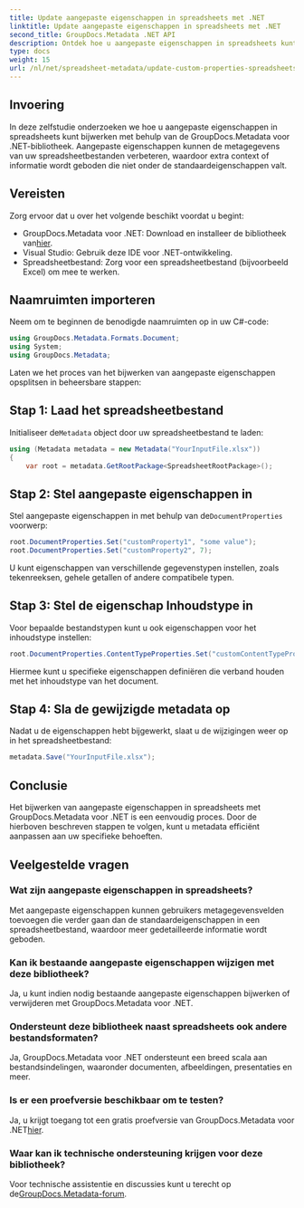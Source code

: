 ```yaml
---
title: Update aangepaste eigenschappen in spreadsheets met .NET
linktitle: Update aangepaste eigenschappen in spreadsheets met .NET
second_title: GroupDocs.Metadata .NET API
description: Ontdek hoe u aangepaste eigenschappen in spreadsheets kunt bijwerken met GroupDocs.Metadata voor .NET. Deze tutorial verbetert uw vaardigheden op het gebied van metadatabeheer effectief.
type: docs
weight: 15
url: /nl/net/spreadsheet-metadata/update-custom-properties-spreadsheets/
---
```

## Invoering
In deze zelfstudie onderzoeken we hoe u aangepaste eigenschappen in spreadsheets kunt bijwerken met behulp van de GroupDocs.Metadata voor .NET-bibliotheek. Aangepaste eigenschappen kunnen de metagegevens van uw spreadsheetbestanden verbeteren, waardoor extra context of informatie wordt geboden die niet onder de standaardeigenschappen valt.
## Vereisten
Zorg ervoor dat u over het volgende beschikt voordat u begint:
- GroupDocs.Metadata voor .NET: Download en installeer de bibliotheek van[hier](https://releases.groupdocs.com/metadata/net/).
- Visual Studio: Gebruik deze IDE voor .NET-ontwikkeling.
- Spreadsheetbestand: Zorg voor een spreadsheetbestand (bijvoorbeeld Excel) om mee te werken.

## Naamruimten importeren
Neem om te beginnen de benodigde naamruimten op in uw C#-code:
```csharp
using GroupDocs.Metadata.Formats.Document;
using System;
using GroupDocs.Metadata;
```

Laten we het proces van het bijwerken van aangepaste eigenschappen opsplitsen in beheersbare stappen:
## Stap 1: Laad het spreadsheetbestand
 Initialiseer de`Metadata` object door uw spreadsheetbestand te laden:
```csharp
using (Metadata metadata = new Metadata("YourInputFile.xlsx"))
{
    var root = metadata.GetRootPackage<SpreadsheetRootPackage>();
```
## Stap 2: Stel aangepaste eigenschappen in
 Stel aangepaste eigenschappen in met behulp van de`DocumentProperties` voorwerp:
```csharp
root.DocumentProperties.Set("customProperty1", "some value");
root.DocumentProperties.Set("customProperty2", 7);
```
U kunt eigenschappen van verschillende gegevenstypen instellen, zoals tekenreeksen, gehele getallen of andere compatibele typen.
## Stap 3: Stel de eigenschap Inhoudstype in
Voor bepaalde bestandstypen kunt u ook eigenschappen voor het inhoudstype instellen:
```csharp
root.DocumentProperties.ContentTypeProperties.Set("customContentTypeProperty", "custom value");
```
Hiermee kunt u specifieke eigenschappen definiëren die verband houden met het inhoudstype van het document.
## Stap 4: Sla de gewijzigde metadata op
Nadat u de eigenschappen hebt bijgewerkt, slaat u de wijzigingen weer op in het spreadsheetbestand:
```csharp
metadata.Save("YourInputFile.xlsx");
```

## Conclusie
Het bijwerken van aangepaste eigenschappen in spreadsheets met GroupDocs.Metadata voor .NET is een eenvoudig proces. Door de hierboven beschreven stappen te volgen, kunt u metadata efficiënt aanpassen aan uw specifieke behoeften.

## Veelgestelde vragen
### Wat zijn aangepaste eigenschappen in spreadsheets?
Met aangepaste eigenschappen kunnen gebruikers metagegevensvelden toevoegen die verder gaan dan de standaardeigenschappen in een spreadsheetbestand, waardoor meer gedetailleerde informatie wordt geboden.
### Kan ik bestaande aangepaste eigenschappen wijzigen met deze bibliotheek?
Ja, u kunt indien nodig bestaande aangepaste eigenschappen bijwerken of verwijderen met GroupDocs.Metadata voor .NET.
### Ondersteunt deze bibliotheek naast spreadsheets ook andere bestandsformaten?
Ja, GroupDocs.Metadata voor .NET ondersteunt een breed scala aan bestandsindelingen, waaronder documenten, afbeeldingen, presentaties en meer.
### Is er een proefversie beschikbaar om te testen?
 Ja, u krijgt toegang tot een gratis proefversie van GroupDocs.Metadata voor .NET[hier](https://releases.groupdocs.com/).
### Waar kan ik technische ondersteuning krijgen voor deze bibliotheek?
 Voor technische assistentie en discussies kunt u terecht op de[GroupDocs.Metadata-forum](https://forum.groupdocs.com/c/metadata/14).